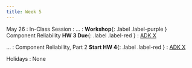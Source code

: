 ```yaml
---
title: Week 5
---
```


May 26
: In-Class Session
  : 
...
: **Workshop**{: .label .label-purple } Component Reliability **HW 3 Due**{: .label .label-red }
  : [ADK X](#)

...
: Component Reliability, Part 2 **Start HW 4**{: .label .label-red }
  : [ADK X](#)

Holidays
: None
